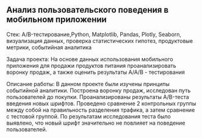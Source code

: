 ## Анализ пользовательского поведения в мобильном приложении

Стек: A/B-тестирование,Python, Matplotlib, Pandas, Plotly, Seaborn, визуализация данных, проверка статистических гипотез, продуктовые метрики, событийная аналитика

Задача проекта: На основе данных использования мобильного приложения для продажи продуктов питания проанализировать воронку продаж, а также оценить результаты A/A/B - тестирования

Описание работы: В данном проекте были изучены принципы событийной аналитики. Построена воронку продаж, исследован путь пользователей до покупки. Проанализированы результаты A/B-теста введения новых шрифтов. Проведено сравнение 2 контрольных группы между собой на правильность разделения трафика, а затем сравнение с тестовой группой. По результатам исследования теста было выявлено, что новый шрифт значительно не повлияет на поведение пользователей.
